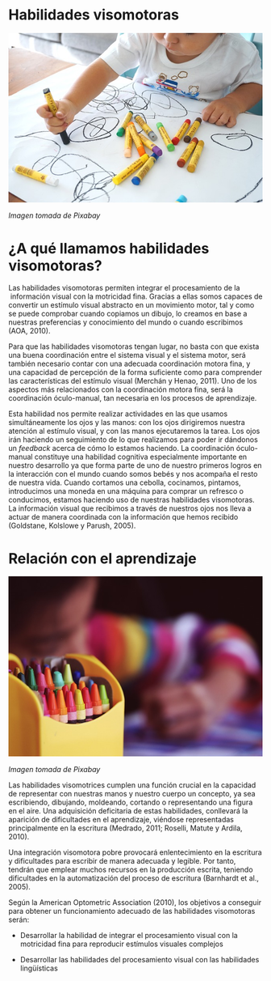 # Habilidades visomotoras


![niño dibujando](img/oekaki-2009817_640.jpg)


_Imagen tomada de Pixabay_

# ¿A qué llamamos habilidades visomotoras?

Las habilidades visomotoras permiten integrar el procesamiento de la  información visual con la motricidad fina. Gracias a ellas somos capaces de convertir un estímulo visual abstracto en un movimiento motor, tal y como se puede comprobar cuando copiamos un dibujo, lo creamos en base a nuestras preferencias y conocimiento del mundo o cuando escribimos (AOA, 2010).  

Para que las habilidades visomotoras tengan lugar, no basta con que exista una buena coordinación entre el sistema visual y el sistema motor, será también necesario contar con una adecuada coordinación motora fina, y una capacidad de percepción de la forma suficiente como para comprender las características del estímulo visual (Merchán y Henao, 2011). Uno de los aspectos más relacionados con la coordinación motora fina, será la coordinación óculo-manual, tan necesaria en los procesos de aprendizaje.

Esta habilidad nos permite realizar actividades en las que usamos simultáneamente los ojos y las manos: con los ojos dirigiremos nuestra atención al estímulo visual, y con las manos ejecutaremos la tarea. Los ojos irán haciendo un seguimiento de lo que realizamos para poder ir dándonos un _feedback_ acerca de cómo lo estamos haciendo. La coordinación óculo-manual constituye una habilidad cognitiva especialmente importante en nuestro desarrollo ya que forma parte de uno de nuestro primeros logros en la interacción con el mundo cuando somos bebés y nos acompaña el resto de nuestra vida. Cuando cortamos una cebolla, cocinamos, pintamos, introducimos una moneda en una máquina para comprar un refresco o conducimos, estamos haciendo uso de nuestras habilidades visomotoras. La información visual que recibimos a través de nuestros ojos nos lleva a actuar de manera coordinada con la información que hemos recibido (Goldstane, Kolslowe y Parush, 2005).  
  

# Relación con el aprendizaje


![lapices de colores](img/crayons-1209804_640.jpg)


_Imagen tomada de Pixabay_

Las habilidades visomotrices cumplen una función crucial en la capacidad de representar con nuestras manos y nuestro cuerpo un concepto, ya sea escribiendo, dibujando, moldeando, cortando o representando una figura en el aire. Una adquisición deficitaria de estas habilidades, conllevará la aparición de dificultades en el aprendizaje, viéndose representadas principalmente en la escritura (Medrado, 2011; Roselli, Matute y Ardila, 2010). 

Una integración visomotora pobre provocará enlentecimiento en la escritura y dificultades para escribir de manera adecuada y legible. Por tanto, tendrán que emplear muchos recursos en la producción escrita, teniendo dificultades en la automatización del proceso de escritura (Barnhardt et al., 2005).  

  
  
Según la American Optometric Association (2010), los objetivos a conseguir para obtener un funcionamiento adecuado de las habilidades visomotoras serán:

*   Desarrollar la habilidad de integrar el procesamiento visual con la motricidad fina para reproducir estímulos visuales complejos
    
*   Desarrollar las habilidades del procesamiento visual con las habilidades lingüísticas
